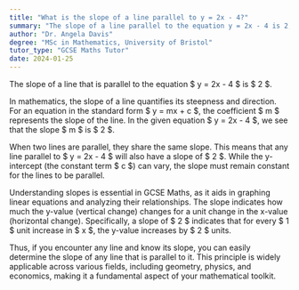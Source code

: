 ```yaml
---
title: "What is the slope of a line parallel to y = 2x - 4?"
summary: "The slope of a line parallel to the equation y = 2x - 4 is 2, indicating that parallel lines share the same slope."
author: "Dr. Angela Davis"
degree: "MSc in Mathematics, University of Bristol"
tutor_type: "GCSE Maths Tutor"
date: 2024-01-25
---
```


The slope of a line that is parallel to the equation $ y = 2x - 4 $ is $ 2 $.

In mathematics, the slope of a line quantifies its steepness and direction. For an equation in the standard form $ y = mx + c $, the coefficient $ m $ represents the slope of the line. In the given equation $ y = 2x - 4 $, we see that the slope $ m $ is $ 2 $.

When two lines are parallel, they share the same slope. This means that any line parallel to $ y = 2x - 4 $ will also have a slope of $ 2 $. While the y-intercept (the constant term $ c $) can vary, the slope must remain constant for the lines to be parallel.

Understanding slopes is essential in GCSE Maths, as it aids in graphing linear equations and analyzing their relationships. The slope indicates how much the y-value (vertical change) changes for a unit change in the x-value (horizontal change). Specifically, a slope of $ 2 $ indicates that for every $ 1 $ unit increase in $ x $, the y-value increases by $ 2 $ units.

Thus, if you encounter any line and know its slope, you can easily determine the slope of any line that is parallel to it. This principle is widely applicable across various fields, including geometry, physics, and economics, making it a fundamental aspect of your mathematical toolkit.
    